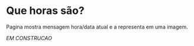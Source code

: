 # Que horas são?

 Pagina mostra mensagem hora/data atual e a representa em uma imagem.
 
 *EM CONSTRUCAO*
